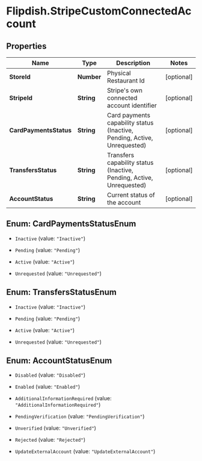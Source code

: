 # Flipdish.StripeCustomConnectedAccount

## Properties
Name | Type | Description | Notes
------------ | ------------- | ------------- | -------------
**StoreId** | **Number** | Physical Restaurant Id | [optional] 
**StripeId** | **String** | Stripe's own connected account identifier | [optional] 
**CardPaymentsStatus** | **String** | Card payments capability status (Inactive, Pending, Active, Unrequested) | [optional] 
**TransfersStatus** | **String** | Transfers capability status (Inactive, Pending, Active, Unrequested) | [optional] 
**AccountStatus** | **String** | Current status of the account | [optional] 


<a name="CardPaymentsStatusEnum"></a>
## Enum: CardPaymentsStatusEnum


* `Inactive` (value: `"Inactive"`)

* `Pending` (value: `"Pending"`)

* `Active` (value: `"Active"`)

* `Unrequested` (value: `"Unrequested"`)




<a name="TransfersStatusEnum"></a>
## Enum: TransfersStatusEnum


* `Inactive` (value: `"Inactive"`)

* `Pending` (value: `"Pending"`)

* `Active` (value: `"Active"`)

* `Unrequested` (value: `"Unrequested"`)




<a name="AccountStatusEnum"></a>
## Enum: AccountStatusEnum


* `Disabled` (value: `"Disabled"`)

* `Enabled` (value: `"Enabled"`)

* `AdditionalInformationRequired` (value: `"AdditionalInformationRequired"`)

* `PendingVerification` (value: `"PendingVerification"`)

* `Unverified` (value: `"Unverified"`)

* `Rejected` (value: `"Rejected"`)

* `UpdateExternalAccount` (value: `"UpdateExternalAccount"`)




